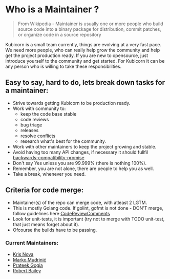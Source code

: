 # Who is a Maintainer ?


> From Wikipedia - Maintainer is usually one or more people who build source code into a binary package for distribution, commit patches, or organize code in a source repository


Kubicorn is a small team currently, things are evolving at a very fast pace. We need more people, who can really help grow the community and help get the project production ready. If you are new to opensource, just introduce yourself to the community and get started. For Kubicorn it can be any person who is willing to take these responsibilities.


## Easy to say, hard to do, lets break down tasks for a maintainer:
 
 - Strive towards getting Kubicorn to be production ready.
 - Work with community to:
    - keep the code base stable
    - code reviews
    - bug triage
    - releases
    - resolve conflicts
    - research what's best for the community.
 - Work with other maintainers to keep the project growing and stable.
 - Avoid having too many API changes, if necessary it should fullfil [backwards-compatibility-promise](https://github.com/kris-nova/kubicorn/blob/master/docs/SEMVER.md#backwards-compatibility-promise)
 - Don't say Yes unless you are 99.999% (there is nothing 100%).
 - Remember, you are not alone, there are people to help you as well.
 - Take a break, whenever you need.


## Criteria for code merge:
 - Maintainer(s) of the repo can merge code, with atleast 2 LGTM.
 - This is mostly Golang code. If golint, gofmt is not done - DON'T merge, follow guidelines here [CodeReviewComments](https://github.com/golang/go/wiki/CodeReviewComments)
 - Look for unit-tests, it is important (try not to merge with TODO unit-test, that just means forget about it).
 - Ofcourse the builds have to be passing.

### Current Maintainers:
- [Kris Nova](https://github.com/kris-nova)
- [Marko Mudrinić](https://github.com/xmudrii)
- [Prateek Gogia](https://github.com/prateekgogia)
- [Robert Bailey](https://github.com/roberthbailey)

